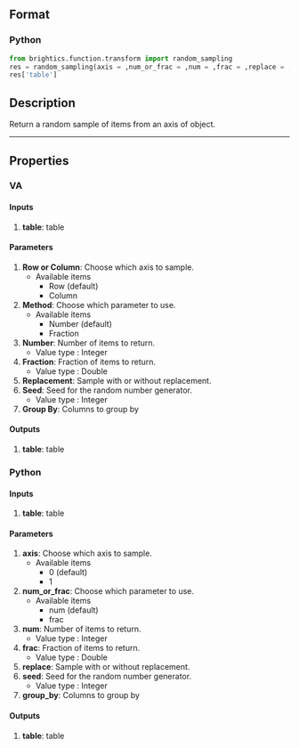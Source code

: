 ## Format
### Python
```python
from brightics.function.transform import random_sampling
res = random_sampling(axis = ,num_or_frac = ,num = ,frac = ,replace = ,seed = ,group_by = )
res['table']
```

## Description
Return a random sample of items from an axis of object.

---

## Properties
### VA
#### Inputs
1. **table**: table

#### Parameters
1. **Row or Column**: Choose which axis to sample.
   - Available items
      - Row (default)
      - Column
2. **Method**: Choose which parameter to use.
   - Available items
      - Number (default)
      - Fraction
3. **Number**: Number of items to return.
   - Value type : Integer
4. **Fraction**: Fraction of items to return.
   - Value type : Double
5. **Replacement**: Sample with or without replacement.
6. **Seed**: Seed for the random number generator.
   - Value type : Integer
7. **Group By**: Columns to group by

#### Outputs
1. **table**: table

### Python
#### Inputs
1. **table**: table

#### Parameters
1. **axis**: Choose which axis to sample.
   - Available items
      - 0 (default)
      - 1
2. **num_or_frac**: Choose which parameter to use.
   - Available items
      - num (default)
      - frac
3. **num**: Number of items to return.
   - Value type : Integer
4. **frac**: Fraction of items to return.
   - Value type : Double
5. **replace**: Sample with or without replacement.
6. **seed**: Seed for the random number generator.
   - Value type : Integer
7. **group_by**: Columns to group by

#### Outputs
1. **table**: table

